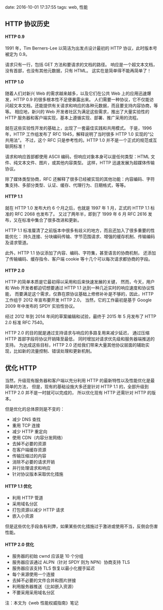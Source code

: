 date: 2016-10-01 17:37:55
tags: web, 性能


## HTTP 协议历史


#### HTTP 0.9

1991 年，Tim Berners-Lee 以简洁为出发点设计最初的 HTTP 协议，此时版本号被定为 0.9。

请求只有一行，包括 GET 方法和要请求的文档的路径。
响应是一个超文本文档，没有首部，也没有其他元数据，只有 HTML。
这实在是简单得不能再简单了！


#### HTTP 1.0

随着人们对新兴 Web 的需求越来越多，以及它们在公共 Web 上的应用迅速爆发，HTTP 0.9 的很多根本性不足便暴露出来。
人们需要一种协议，它不仅能访问超文本文档，还能提供有关请求和响应的各种元数据，而且要支持内容协商，等等。
相应地，新兴的 Web 开发者社区为满足这些需求，推出了大量实验性的 HTTP 服务器和客户端实现，基本上遵循实现、部署、推广采用的流程。

就在这些实验性开发的基础上，出现了一套最佳实践和共用模式。
于是，1996 年，HTTP 工作组发布了 RFC 1945，解释说明了当时很多 HTTP 1.0 实现的“公共用法”。
不过，这个 RFC 只是参考性的。HTTP 1.0 并不是一个正式的规范或互联网标准！

请求和响应首部都使用 ASCII 编码，但响应对象本身可以是任何类型：HTML 文件、纯文本文件、图片，或其他内容类型。
这样，HTTP 迅速发展为超媒体传输协议。

除了媒体类型协商，RFC 还解释了很多已经被实现的其他功能：内容编码、字符集支持、多部分类型、认证、缓存、代理行为、日期格式，等等。


#### HTTP 1.1

就在 HTTP 1.0 发布大约 6 个月之后，也就是 1997 年 1 月，正式的 HTTP 1.1 标准的 RFC 2068 也发布了。
又过了两年半，即到了 1999 年 6 月 RFC 2616 发布，又在标准中集合了很多改进和更新。

HTTP 1.1 标准厘清了之前版本中很多有歧义的地方，而且还加入了很多重要的性能优化：
持久连接、分块编码传输、字节范围请求、增强的缓存机制、传输编码及请求管道。

此外，HTTP 1.1 协议添加了内容、编码、字符集，甚至语言的协商机制，
还添加了传输编码、缓存指令、客户端 cookie 等十几个可以每次请求都协商的字段。


#### HTTP 2.0

HTTP 的简单本质是它最初得以采用和后来快速发展的关键，
然而，今天，用户和 Web 开发者都迫切想要通过 HTTP 1.1 达到一种几近实时的响应速度和协议性能，
而要满足这个需求，仅靠在原协议基础上修修补补是不够的，因此，HTTP 工作组于 2012 年宣布要开发 HTTP 2.0，
当然，它的工作最初是基于 Google 2009 年中发布的 SPDY 实验性协议。

经过 2012 年到 2014 年间的草案编辑和试验，最终于 2015 年 5 月发布了 HTTP 2.0 标准 RFC 7540。

HTTP 2.0 的目的就是通过支持请求与响应的多路复用来减少延迟，
通过压缩 HTTP 首部字段将协议开销降至最低，
同时增加对请求优先级和服务器端推送的支持。
为达成这些目标，HTTP 2.0 还给我们带来大量其他协议层面的辅助实现，比如新的流量控制、错误处理和更新机制。


## 优化 HTTP

当然，升级现有服务器和客户端以充分利用 HTTP 的最新特性以及性能优化是最简单的方法，
但是，现有的基础设施大多还是针对 HTTP 1.1 的，全部升级到 HTTP 2.0 并不是一时就可以完成的，
所以优化现有 HTTP 还需针对 HTTP 的版本。

但是优化的总体原则是不变的：

* 减少 DNS 查找
* 重用 TCP 连接
* 减少 HTTP 重定向
* 使用 CDN（内容分发网络）
* 去掉不必要的资源
* 在客户端缓存资源
* 传输压缩过的内容
* 消除不必要的请求开销
* 并行处理请求和响应
* 针对协议版本采取优化措施


#### HTTP 1.1 优化

* 利用 HTTP 管道
* 采用域名分区
* 打包资源以减少 HTTP 请求
* 嵌入小资源

但是这些优化手段各有利弊，如果某些优化措施过于激进或使用不当，反倒会伤害性能。


#### HTTP 2.0 优化

* 服务器的初始 cwnd 应该是 10 个分组
* 服务器应该通过 ALPN（针对 SPDY 则为 NPN）协商支持 TLS
* 服务器应该支持 TLS 恢复以最小化握手延迟
* 每个来源使用一个连接
* 去掉不必要的文件合并和图片拼接
* 利用服务器推送（比如嵌入资源）
* 不要采用采用域名分区


注：本文为《web 性能权威指南》笔记
